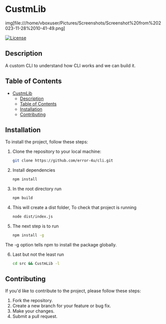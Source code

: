 
# CustmLib

 img[file:///home/vboxuser/Pictures/Screenshots/Screenshot%20from%202023-11-28%2010-41-49.png]

[![License](https://img.shields.io/badge/license-MIT-blue.svg)](https://opensource.org/licenses/MIT)

## Description

A custom CLI to understand how CLI works and we can build it.

## Table of Contents

- [CustmLib](#custmlib)
  - [Description](#description)
  - [Table of Contents](#table-of-contents)
  - [Installation](#installation)
  - [Contributing](#contributing)

## Installation

To install the project, follow these steps:

1. Clone the repository to your local machine:

   ```bash
   git clone https://github.com/error-4u/cli.git

2. Install dependencies
   
   ```bash
   npm install

3. In the root directory run 
   
   ```bash
   npm build

4. This will create a dist folder, To check that project is running
    ```bash
    node dist/index.js 

5. The next step is to run
    ```bash
    npm install -g 

The -g option tells npm to install the package globally.    

6. Last but not the least run
   ```bash
   cd src && CustmLib -l

## Contributing

If you'd like to contribute to the project, please follow these steps:

1. Fork the repository.
2. Create a new branch for your feature or bug fix.
3. Make your changes.
4. Submit a pull request.

